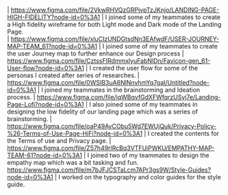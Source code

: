 |     https://www.figma.com/file/2VkwRHVQzGRPjvpTzJKnjo/LANDING-PAGE-HIGH-FIDELITY?node-id=0%3A1                       | I joined some of my teammates to create a High fidelity wireframe for both Light mode and Dark mode of the Landing Page.                               
|  https://www.figma.com/file/xluCIzUNDGtsdNn3EAfwdF/USER-JOURNEY-MAP-TEAM_61?node-id=0%3A1      | I joined some of my teammates to create the user Journey map to further enhance our Design process
|  https://www.figma.com/file/CztssFIRdmmxlyuFabNlDn/Favicon-gen_61-User-flow?node-id=0%3A1 | I created the user flow for some of the personas I created after series of researches.
| https://www.figma.com/file/0WSIB3uA6NlNnvhmYq7gaI/Untitled?node-id=0%3A1 | I joined my  teammates in the brainstorming and Ideation process.
|  https://www.figma.com/file/jqWBqvfGdXFWfqrzUSyj7e/Landing-Page-Lofi?node-id=0%3A1 | I also joined some of my teammates in designing the low fidelity of our landing page which was a series of  brainstorming.
| https://www.figma.com/file/oaP49AyCObu5Wd7EWUjQuk/Privacy-Policy-%26-Terms-of-Use-Page-HiFi?node-id=0%3A1 | I created the contents for the Terms of use and Privacy page.
| https://www.figma.com/file/Z57h49rlRcBq3VTFUiPWKU/EMPATHY-MAP-TEAM-61?node-id=0%3A1 | I  joined two of my teammates to design the empathy map which was a bit tasking and fun.
https://www.figma.com/file/m7bJFJCSTaLcm7APr3gs9W/Style-Guides?node-id=0%3A1 | I worked on the typography and color guides for the style guide.
